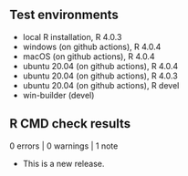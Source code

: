 ## Test environments
* local R installation, R 4.0.3
* windows (on github actions), R 4.0.4
* macOS (on github actions), R 4.0.4
* ubuntu 20.04 (on github actions), R 4.0.4
* ubuntu 20.04 (on github actions), R 4.0.3
* ubuntu 20.04 (on github actions), R devel
* win-builder (devel)

## R CMD check results

0 errors | 0 warnings | 1 note

* This is a new release.

